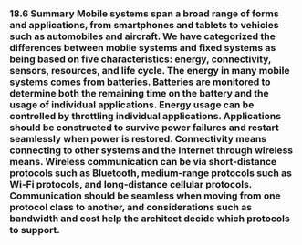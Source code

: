 ### 18.6 Summary Mobile systems span a broad range of forms and applications, from smartphones and tablets to vehicles such as automobiles and aircraft. We have categorized the differences between mobile systems and fixed systems as being based on five characteristics: energy, connectivity, sensors, resources, and life cycle. The energy in many mobile systems comes from batteries. Batteries are monitored to determine both the remaining time on the battery and the usage of individual applications. Energy usage can be controlled by throttling individual applications. Applications should be constructed to survive power failures and restart seamlessly when power is restored. Connectivity means connecting to other systems and the Internet through wireless means. Wireless communication can be via short-distance protocols such as Bluetooth, medium-range protocols such as Wi-Fi protocols, and long-distance cellular protocols. Communication should be seamless when moving from one protocol class to another, and considerations such as bandwidth and cost help the architect decide which protocols to support.